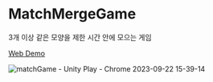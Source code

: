 # MatchMergeGame
3개 이상 같은 모양을 제한 시간 안에 모으는 게임


[Web Demo](https://play.unity.com/mg/other/matchpuzzlegame)

![matchGame - Unity Play - Chrome 2023-09-22 15-39-14](https://github.com/Eunji-new/MatchMergeGame/assets/28985207/e620c125-7d53-453e-bd32-0a07a34e8efe)

